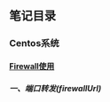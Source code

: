## 笔记目录

### Centos系统
[firewallUrl]: https://github.com/jiangwhua15/soft_install/blob/main/firewall.md
####  [Firewall使用](https://github.com/jiangwhua15/soft_install/blob/main/firewall.md)
##### 一、端口转发(firewallUrl)

